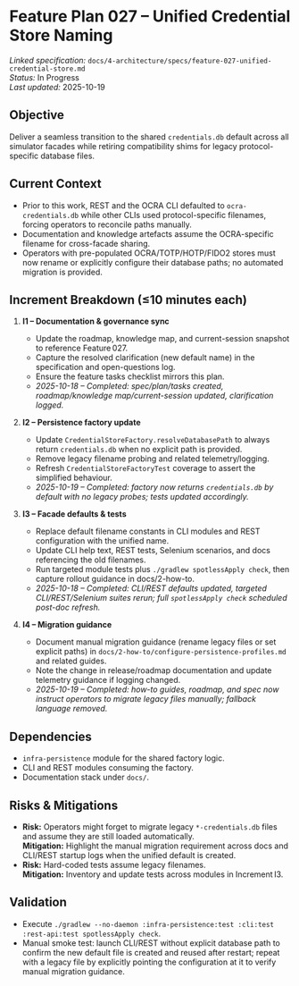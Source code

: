 # Feature Plan 027 – Unified Credential Store Naming

_Linked specification:_ `docs/4-architecture/specs/feature-027-unified-credential-store.md`  
_Status:_ In Progress  
_Last updated:_ 2025-10-19

## Objective
Deliver a seamless transition to the shared `credentials.db` default across all simulator facades while retiring compatibility shims for legacy protocol-specific database files.

## Current Context
- Prior to this work, REST and the OCRA CLI defaulted to `ocra-credentials.db` while other CLIs used protocol-specific filenames, forcing operators to reconcile paths manually.
- Documentation and knowledge artefacts assume the OCRA-specific filename for cross-facade sharing.
- Operators with pre-populated OCRA/TOTP/HOTP/FIDO2 stores must now rename or explicitly configure their database paths; no automated migration is provided.

## Increment Breakdown (≤10 minutes each)
1. **I1 – Documentation & governance sync**
   - Update the roadmap, knowledge map, and current-session snapshot to reference Feature 027.
   - Capture the resolved clarification (new default name) in the specification and open-questions log.
   - Ensure the feature tasks checklist mirrors this plan.
   - _2025-10-18 – Completed: spec/plan/tasks created, roadmap/knowledge map/current-session updated, clarification logged._

2. **I2 – Persistence factory update**
   - Update `CredentialStoreFactory.resolveDatabasePath` to always return `credentials.db` when no explicit path is provided.
   - Remove legacy filename probing and related telemetry/logging.
   - Refresh `CredentialStoreFactoryTest` coverage to assert the simplified behaviour.
   - _2025-10-19 – Completed: factory now returns `credentials.db` by default with no legacy probes; tests updated accordingly._

3. **I3 – Facade defaults & tests**
   - Replace default filename constants in CLI modules and REST configuration with the unified name.
   - Update CLI help text, REST tests, Selenium scenarios, and docs referencing the old filenames.
   - Run targeted module tests plus `./gradlew spotlessApply check`, then capture rollout guidance in docs/2-how-to.
   - _2025-10-18 – Completed: CLI/REST defaults updated, targeted CLI/REST/Selenium suites rerun; full `spotlessApply check` scheduled post-doc refresh._

4. **I4 – Migration guidance**
   - Document manual migration guidance (rename legacy files or set explicit paths) in `docs/2-how-to/configure-persistence-profiles.md` and related guides.
   - Note the change in release/roadmap documentation and update telemetry guidance if logging changed.
   - _2025-10-19 – Completed: how-to guides, roadmap, and spec now instruct operators to migrate legacy files manually; fallback language removed._

## Dependencies
- `infra-persistence` module for the shared factory logic.
- CLI and REST modules consuming the factory.
- Documentation stack under `docs/`.

## Risks & Mitigations
- **Risk:** Operators might forget to migrate legacy `*-credentials.db` files and assume they are still loaded automatically.  
  **Mitigation:** Highlight the manual migration requirement across docs and CLI/REST startup logs when the unified default is created.
- **Risk:** Hard-coded tests assume legacy filenames.  
  **Mitigation:** Inventory and update tests across modules in Increment I3.

## Validation
- Execute `./gradlew --no-daemon :infra-persistence:test :cli:test :rest-api:test spotlessApply check`.
- Manual smoke test: launch CLI/REST without explicit database path to confirm the new default file is created and reused after restart; repeat with a legacy file by explicitly pointing the configuration at it to verify manual migration guidance.
